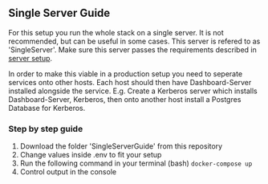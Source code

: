 ## Single Server Guide
For this setup you run the whole stack on a single server. It is not recommended, but can be useful in some cases.
This server is refered to as 'SingleServer'. Make sure this server passes the requirements described in [server setup](../SERVERSETUP.md).

In order to make this viable in a production setup you need to seperate services onto other hosts. Each host should then have Dashboard-Server installed alongside the service.
E.g. Create a Kerberos server which installs Dashboard-Server, Kerberos, then onto another host install a Postgres Database for Kerberos.

### Step by step guide
1. Download the folder 'SingleServerGuide' from this repository
2. Change values inside .env to fit your setup
3. Run the following command in your terminal (bash) `docker-compose up`
4. Control output in the console


